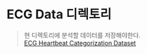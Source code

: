 # ECG Data 디렉토리
>현 디렉토리에 분석할 데이터를 저장해야한다.  
[ECG Heartbeat Categorization Dataset](https://www.kaggle.com/datasets/shayanfazeli/heartbeat)
